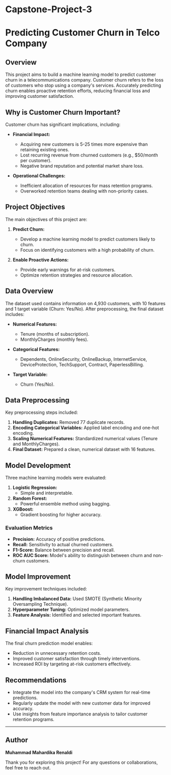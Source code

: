 # Capstone-Project-3

# Predicting Customer Churn in Telco Company

## Overview
This project aims to build a machine learning model to predict customer churn in a telecommunications company. Customer churn refers to the loss of customers who stop using a company's services. Accurately predicting churn enables proactive retention efforts, reducing financial loss and improving customer satisfaction.

## Why is Customer Churn Important?
Customer churn has significant implications, including:

- **Financial Impact:**
  - Acquiring new customers is 5-25 times more expensive than retaining existing ones.
  - Lost recurring revenue from churned customers (e.g., $50/month per customer).
  - Negative brand reputation and potential market share loss.

- **Operational Challenges:**
  - Inefficient allocation of resources for mass retention programs.
  - Overworked retention teams dealing with non-priority cases.

## Project Objectives
The main objectives of this project are:

1. **Predict Churn:**
   - Develop a machine learning model to predict customers likely to churn.
   - Focus on identifying customers with a high probability of churn.

2. **Enable Proactive Actions:**
   - Provide early warnings for at-risk customers.
   - Optimize retention strategies and resource allocation.

## Data Overview
The dataset used contains information on 4,930 customers, with 10 features and 1 target variable (Churn: Yes/No). After preprocessing, the final dataset includes:

- **Numerical Features:**
  - Tenure (months of subscription).
  - MonthlyCharges (monthly fees).

- **Categorical Features:**
  - Dependents, OnlineSecurity, OnlineBackup, InternetService, DeviceProtection, TechSupport, Contract, PaperlessBilling.

- **Target Variable:**
  - Churn (Yes/No).

## Data Preprocessing
Key preprocessing steps included:

1. **Handling Duplicates:** Removed 77 duplicate records.
2. **Encoding Categorical Variables:** Applied label encoding and one-hot encoding.
3. **Scaling Numerical Features:** Standardized numerical values (Tenure and MonthlyCharges).
4. **Final Dataset:** Prepared a clean, numerical dataset with 16 features.

## Model Development
Three machine learning models were evaluated:

1. **Logistic Regression:**
   - Simple and interpretable.
2. **Random Forest:**
   - Powerful ensemble method using bagging.
3. **XGBoost:**
   - Gradient boosting for higher accuracy.

### Evaluation Metrics
- **Precision:** Accuracy of positive predictions.
- **Recall:** Sensitivity to actual churned customers.
- **F1-Score:** Balance between precision and recall.
- **ROC AUC Score:** Model's ability to distinguish between churn and non-churn customers.

## Model Improvement
Key improvement techniques included:

1. **Handling Imbalanced Data:** Used SMOTE (Synthetic Minority Oversampling Technique).
2. **Hyperparameter Tuning:** Optimized model parameters.
3. **Feature Analysis:** Identified and selected important features.

## Financial Impact Analysis
The final churn prediction model enables:

- Reduction in unnecessary retention costs.
- Improved customer satisfaction through timely interventions.
- Increased ROI by targeting at-risk customers effectively.

## Recommendations
- Integrate the model into the company's CRM system for real-time predictions.
- Regularly update the model with new customer data for improved accuracy.
- Use insights from feature importance analysis to tailor customer retention programs.

---

## Author
**Muhammad Mahardika Renaldi**

Thank you for exploring this project! For any questions or collaborations, feel free to reach out.

